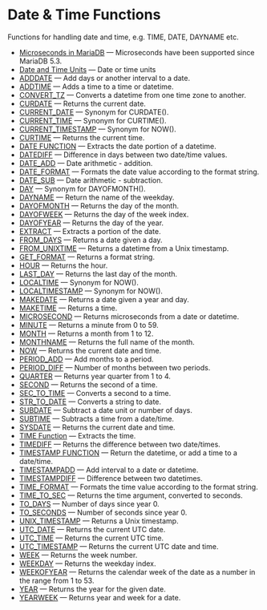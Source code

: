 # Date &amp; Time Functions

Functions for handling date and time, e.g. TIME, DATE, DAYNAME etc.

- [Microseconds in MariaDB](/built-in-functions/date-time-functions/microseconds-in-mariadb/) — Microseconds have been supported since MariaDB 5.3.
- [Date and Time Units](/built-in-functions/date-time-functions/date-and-time-units/) — Date or time units
- [ADDDATE](/built-in-functions/date-time-functions/adddate/) — Add days or another interval to a date.
- [ADDTIME](/built-in-functions/date-time-functions/addtime/) — Adds a time to a time or datetime.
- [CONVERT_TZ](/built-in-functions/date-time-functions/convert_tz/) — Converts a datetime from one time zone to another.
- [CURDATE](/built-in-functions/date-time-functions/curdate/) — Returns the current date.
- [CURRENT_DATE](/built-in-functions/date-time-functions/current_date/) — Synonym for CURDATE().
- [CURRENT_TIME](/built-in-functions/date-time-functions/current_time/) — Synonym for CURTIME().
- [CURRENT_TIMESTAMP](/built-in-functions/date-time-functions/current_timestamp/) — Synonym for NOW().
- [CURTIME](/built-in-functions/date-time-functions/curtime/) — Returns the current time.
- [DATE FUNCTION](/built-in-functions/date-time-functions/date-function/) — Extracts the date portion of a datetime.
- [DATEDIFF](/built-in-functions/date-time-functions/datediff/) — Difference in days between two date/time values.
- [DATE_ADD](/built-in-functions/date-time-functions/date_add/) — Date arithmetic - addition.
- [DATE_FORMAT](/built-in-functions/date-time-functions/date_format/) — Formats the date value according to the format string.
- [DATE_SUB](/built-in-functions/date-time-functions/date_sub/) — Date arithmetic - subtraction.
- [DAY](/built-in-functions/date-time-functions/day/) — Synonym for DAYOFMONTH().
- [DAYNAME](/built-in-functions/date-time-functions/dayname/) — Return the name of the weekday.
- [DAYOFMONTH](/built-in-functions/date-time-functions/dayofmonth/) — Returns the day of the month.
- [DAYOFWEEK](/built-in-functions/date-time-functions/dayofweek/) — Returns the day of the week index.
- [DAYOFYEAR](/built-in-functions/date-time-functions/dayofyear/) — Returns the day of the year.
- [EXTRACT](/built-in-functions/date-time-functions/extract/) — Extracts a portion of the date.
- [FROM_DAYS](/built-in-functions/date-time-functions/from_days/) — Returns a date given a day.
- [FROM_UNIXTIME](/built-in-functions/date-time-functions/from_unixtime/) — Returns a datetime from a Unix timestamp.
- [GET_FORMAT](/built-in-functions/date-time-functions/get_format/) — Returns a format string.
- [HOUR](/built-in-functions/date-time-functions/hour/) — Returns the hour.
- [LAST_DAY](/built-in-functions/date-time-functions/last_day/) — Returns the last day of the month.
- [LOCALTIME](/built-in-functions/date-time-functions/localtime/) — Synonym for NOW().
- [LOCALTIMESTAMP](/built-in-functions/date-time-functions/localtimestamp/) — Synonym for NOW().
- [MAKEDATE](/built-in-functions/date-time-functions/makedate/) — Returns a date given a year and day.
- [MAKETIME](/built-in-functions/date-time-functions/maketime/) — Returns a time.
- [MICROSECOND](/built-in-functions/date-time-functions/microsecond/) — Returns microseconds from a date or datetime.
- [MINUTE](/built-in-functions/date-time-functions/minute/) — Returns a minute from 0 to 59.
- [MONTH](/built-in-functions/date-time-functions/month/) — Returns a month from 1 to 12.
- [MONTHNAME](/built-in-functions/date-time-functions/monthname/) — Returns the full name of the month.
- [NOW](/built-in-functions/date-time-functions/now/) — Returns the current date and time.
- [PERIOD_ADD](/built-in-functions/date-time-functions/period_add/) — Add months to a period.
- [PERIOD_DIFF](/built-in-functions/date-time-functions/period_diff/) — Number of months between two periods.
- [QUARTER](/built-in-functions/date-time-functions/quarter/) — Returns year quarter from 1 to 4.
- [SECOND](/built-in-functions/date-time-functions/second/) — Returns the second of a time.
- [SEC_TO_TIME](/built-in-functions/date-time-functions/sec_to_time/) — Converts a second to a time.
- [STR_TO_DATE](/built-in-functions/date-time-functions/str_to_date/) — Converts a string to date.
- [SUBDATE](/built-in-functions/date-time-functions/subdate/) — Subtract a date unit or number of days.
- [SUBTIME](/built-in-functions/date-time-functions/subtime/) — Subtracts a time from a date/time.
- [SYSDATE](/built-in-functions/date-time-functions/sysdate/) — Returns the current date and time.
- [TIME Function](/built-in-functions/date-time-functions/time-function/) — Extracts the time.
- [TIMEDIFF](/built-in-functions/date-time-functions/timediff/) — Returns the difference between two date/times.
- [TIMESTAMP FUNCTION](/built-in-functions/date-time-functions/timestamp-function/) — Return the datetime, or add a time to a date/time.
- [TIMESTAMPADD](/built-in-functions/date-time-functions/timestampadd/) — Add interval to a date or datetime.
- [TIMESTAMPDIFF](/built-in-functions/date-time-functions/timestampdiff/) — Difference between two datetimes.
- [TIME_FORMAT](/built-in-functions/date-time-functions/time_format/) — Formats the time value according to the format string.
- [TIME_TO_SEC](/built-in-functions/date-time-functions/time_to_sec/) — Returns the time argument, converted to seconds.
- [TO_DAYS](/built-in-functions/date-time-functions/to_days/) — Number of days since year 0.
- [TO_SECONDS](/built-in-functions/date-time-functions/to_seconds/) — Number of seconds since year 0.
- [UNIX_TIMESTAMP](/built-in-functions/date-time-functions/unix_timestamp/) — Returns a Unix timestamp.
- [UTC_DATE](/built-in-functions/date-time-functions/utc_date/) — Returns the current UTC date.
- [UTC_TIME](/built-in-functions/date-time-functions/utc_time/) — Returns the current UTC time.
- [UTC_TIMESTAMP](/built-in-functions/date-time-functions/utc_timestamp/) — Returns the current UTC date and time.
- [WEEK](/built-in-functions/date-time-functions/week/) — Returns the week number.
- [WEEKDAY](/built-in-functions/date-time-functions/weekday/) — Returns the weekday index.
- [WEEKOFYEAR](/built-in-functions/date-time-functions/weekofyear/) — Returns the calendar week of the date as a number in the range from 1 to 53.
- [YEAR](/built-in-functions/date-time-functions/year/) — Returns the year for the given date.
- [YEARWEEK](/built-in-functions/date-time-functions/yearweek/) — Returns year and week for a date.